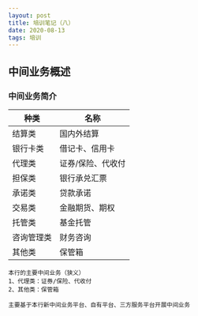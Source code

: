 ```yaml
---
layout: post
title: 培训笔记（八）
date: 2020-08-13
tags: 培训
---
```


## 中间业务概述

### 中间业务简介

| 种类 | 名称 |
| --- | --- |
| 结算类 | 国内外结算 |
| 银行卡类 | 借记卡、信用卡 |
| 代理类 | 证券/保险、代收付 |
| 担保类 | 银行承兑汇票 |
| 承诺类 | 贷款承诺 |
| 交易类 | 金融期货、期权 |
| 托管类 | 基金托管 |
| 咨询管理类 | 财务咨询 |
| 其他类 | 保管箱 |

```
本行的主要中间业务（狭义）
1、代理类：证券/保险、代收付
2、其他类：保管箱

主要基于本行新中间业务平台、自有平台、三方服务平台开展中间业务
```















































